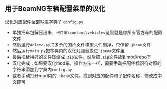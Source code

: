 ## 用于BeamNG车辆配置菜单的汉化

汉化对应配件全部写进字典了 `config.py`    

* 单独把车包解压出来，`根目录\content\vehicles`这里就是你所有官方车的配置文件
* 然后运行`delete.py`把多余的图片文件模型文件删掉，只保留`.jbeam`文件
* 然后运行`main.py`把字典内的汉化对照替换进`.jbeam`文件里
* 最后把替换好的文件压缩成`.zip`文件，然后把`.zip`文件放到mod/repo下
* 汉化完成；如果要汉化mod车，操作方法一样，需要手动把配件标识符对照的字符串添加到字典内`config.py`
* 或者手动打开mod内的`.jbeam`文件。找到对应的配件和子配件名称，修改成中文即可

